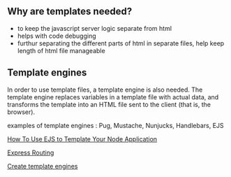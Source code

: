 ## Why are templates needed?

- to keep the javascript server logic separate from html
- helps with code debugging
- furthur separating the different parts of html in separate files, help keep length of html file manageable

## Template engines

In order to use template files, a template engine is also needed. The template engine replaces variables in a template file with actual data, and transforms the template into an HTML file sent to the client (that is, the browser).

examples of template engines : Pug, Mustache, Nunjucks, Handlebars, EJS

[How To Use EJS to Template Your Node Application](https://web.compass.lighthouselabs.ca/fa2b7dce-22ae-4bc6-9a59-1a4f98d23571)

[Express Routing](https://expressjs.com/en/guide/routing.html)

[Create template engines](https://www.digitalocean.com/community/tutorials/how-to-use-ejs-to-template-your-node-application)